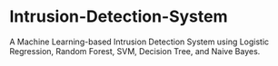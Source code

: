 # Intrusion-Detection-System
A Machine Learning-based Intrusion Detection System using Logistic Regression, Random Forest, SVM, Decision Tree, and Naive Bayes.
